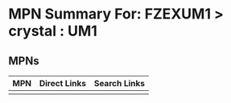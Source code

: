 



# MPN Summary For: FZEXUM1 > crystal : UM1

## MPNs
  

|MPN|Direct Links|Search Links|
| :--- | :--- | :--- |
||||
